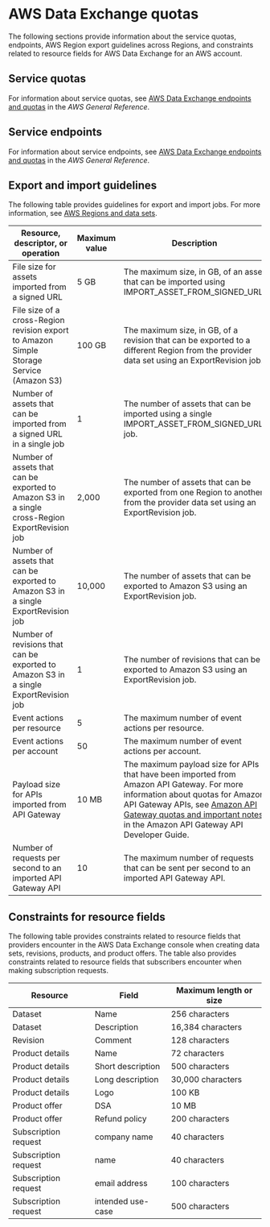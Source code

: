 # AWS Data Exchange quotas<a name="limits"></a>

The following sections provide information about the service quotas, endpoints, AWS Region export guidelines across Regions, and constraints related to resource fields for AWS Data Exchange for an AWS account\. 



## Service quotas<a name="service-quotas"></a>

For information about service quotas, see [AWS Data Exchange endpoints and quotas](https://docs.aws.amazon.com/general/latest/gr/dataexchange.html) in the *AWS General Reference*\.

## Service endpoints<a name="api-endpoints"></a>

For information about service endpoints, see [AWS Data Exchange endpoints and quotas](https://docs.aws.amazon.com/general/latest/gr/dataexchange.html) in the *AWS General Reference*\.



## Export and import guidelines<a name="export-import-guidelines"></a>

The following table provides guidelines for export and import jobs\. For more information, see [AWS Regions and data sets](data-sets.md#data-set-regions)\.


|  **Resource, descriptor, or operation**  |  **Maximum value**  |  **Description**  | 
| --- | --- | --- | 
| File size for assets imported from a signed URL | 5 GB | The maximum size, in GB, of an asset that can be imported using IMPORT\_ASSET\_FROM\_SIGNED\_URL\. | 
| File size of a cross\-Region revision export to Amazon Simple Storage Service \(Amazon S3\) | 100 GB | The maximum size, in GB, of a revision that can be exported to a different Region from the provider data set using an ExportRevision job\. | 
| Number of assets that can be imported from a signed URL in a single job | 1 | The number of assets that can be imported using a single IMPORT\_ASSET\_FROM\_SIGNED\_URL job\.  | 
| Number of assets that can be exported to Amazon S3 in a single cross\-Region ExportRevision job | 2,000 | The number of assets that can be exported from one Region to another from the provider data set using an ExportRevision job\. | 
| Number of assets that can be exported to Amazon S3 in a single ExportRevision job | 10,000 | The number of assets that can be exported to Amazon S3 using an ExportRevision job\. | 
| Number of revisions that can be exported to Amazon S3 in a single ExportRevision job | 1 | The number of revisions that can be exported to Amazon S3 using an ExportRevision job\. | 
| Event actions per resource | 5 | The maximum number of event actions per resource\. | 
| Event actions per account | 50 | The maximum number of event actions per account\. | 
| Payload size for APIs imported from API Gateway | 10 MB | The maximum payload size for APIs that have been imported from Amazon API Gateway\. For more information about quotas for Amazon API Gateway APIs, see [Amazon API Gateway quotas and important notes](https://docs.aws.amazon.com/apigateway/latest/developerguide/limits.html) in the Amazon API Gateway API Developer Guide\. | 
| Number of requests per second to an imported API Gateway API | 10 | The maximum number of requests that can be sent per second to an imported API Gateway API\. | 

 

## Constraints for resource fields<a name="limits-on-resource-fields"></a>

The following table provides constraints related to resource fields that providers encounter in the AWS Data Exchange console when creating data sets, revisions, products, and product offers\. The table also provides constraints related to resource fields that subscribers encounter when making subscription requests\.


|  **Resource**  |  **Field** |  **Maximum length or size**  | 
| --- | --- | --- | 
| Dataset | Name | 256 characters | 
| Dataset | Description | 16,384 characters | 
| Revision | Comment | 128 characters | 
| Product details | Name | 72 characters | 
| Product details | Short description | 500 characters | 
| Product details | Long description | 30,000 characters | 
| Product details | Logo | 100 KB | 
| Product offer | DSA | 10 MB | 
| Product offer | Refund policy | 200 characters | 
| Subscription request | company name | 40 characters | 
| Subscription request | name | 40 characters | 
| Subscription request | email address | 100 characters | 
| Subscription request | intended use\-case | 500 characters | 